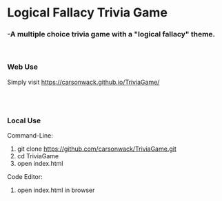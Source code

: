 # Logical Fallacy Trivia Game
### -A multiple choice trivia game with a "logical fallacy" theme.

<br/>

### Web Use

Simply visit https://carsonwack.github.io/TriviaGame/

<br/><br/>

### Local Use
Command-Line:
1. git clone https://github.com/carsonwack/TriviaGame.git
2. cd TriviaGame
3. open index.html


Code Editor:
1. open index.html in browser



</br></br>
